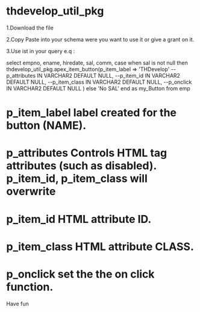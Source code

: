 # thdevelop_util_pkg
1.Download the file

2.Copy Paste into your schema were you want to use it or give a grant on it.

3.Use ist in your query
e.q : 

select empno,
       ename,
       hiredate,
       sal,
       comm,
       case when sal is not null then
           thdevelop_util_pkg.apex_item_button(p_item_label    => 'THDevelop'
                                               --p_attributes     IN    VARCHAR2 DEFAULT NULL,
                                               --p_item_id        IN    VARCHAR2 DEFAULT NULL,
                                               --p_item_class     IN    VARCHAR2 DEFAULT NULL,
                                               --p_onclick        IN    VARCHAR2 DEFAULT NULL
                                               )
           else 'No SAL' end as my_Button 
from emp

#  p_item_label label created for the button (NAME).
#  p_attributes Controls HTML tag attributes (such as disabled). p_item_id, p_item_class will overwrite
#  p_item_id HTML attribute ID. 
#  p_item_class HTML attribute CLASS.
#  p_onclick set the the on click function.

Have fun
